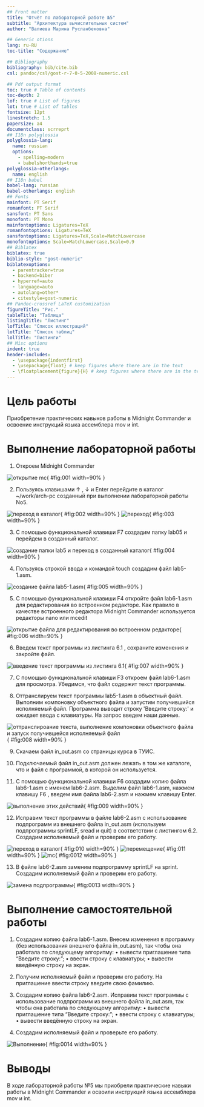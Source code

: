 ```yaml
---
## Front matter
title: "Отчёт по лабораторной работе №5"
subtitle: "Архитектура вычислительных систем"
author: "Валиева Марина Русланбековна"

## Generic otions
lang: ru-RU
toc-title: "Содержание"

## Bibliography
bibliography: bib/cite.bib
csl: pandoc/csl/gost-r-7-0-5-2008-numeric.csl

## Pdf output format
toc: true # Table of contents
toc-depth: 2
lof: true # List of figures
lot: true # List of tables
fontsize: 12pt
linestretch: 1.5
papersize: a4
documentclass: scrreprt
## I18n polyglossia
polyglossia-lang:
  name: russian
  options:
	- spelling=modern
	- babelshorthands=true
polyglossia-otherlangs:
  name: english
## I18n babel
babel-lang: russian
babel-otherlangs: english
## Fonts
mainfont: PT Serif
romanfont: PT Serif
sansfont: PT Sans
monofont: PT Mono
mainfontoptions: Ligatures=TeX
romanfontoptions: Ligatures=TeX
sansfontoptions: Ligatures=TeX,Scale=MatchLowercase
monofontoptions: Scale=MatchLowercase,Scale=0.9
## Biblatex
biblatex: true
biblio-style: "gost-numeric"
biblatexoptions:
  - parentracker=true
  - backend=biber
  - hyperref=auto
  - language=auto
  - autolang=other*
  - citestyle=gost-numeric
## Pandoc-crossref LaTeX customization
figureTitle: "Рис."
tableTitle: "Таблица"
listingTitle: "Листинг"
lofTitle: "Список иллюстраций"
lotTitle: "Список таблиц"
lolTitle: "Листинги"
## Misc options
indent: true
header-includes:
  - \usepackage{indentfirst}
  - \usepackage{float} # keep figures where there are in the text
  - \floatplacement{figure}{H} # keep figures where there are in the text
---
```


# Цель работы

Приобретение практических навыков работы в Midnight Commander и освоение инструкций языка ассемблера mov и int.



# Выполнение лабораторной работы

1. Откроем Midnight Commander

![открытие mc](image/1.png){ #fig:001 width=90% }

2. Пользуясь клавишами ↑ , ↓ и Enter перейдите в каталог ~/work/arch-pc созданный при выполнении лабораторной работы No5.

![переход в каталог](image/2.png){ #fig:002 width=90% }
![переход](image/3.png){ #fig:003 width=90% }

3. С помощью функциональной клавиши F7 создадим папку lab05 и перейдем в созданный каталог.

![создание папки lab5 и переход в созданный каталог](image/4.png){ #fig:004 width=90% }

4. Пользуясь строкой ввода и командой touch создадим файл lab5-1.asm.

![создание файла lab5-1.asm](image/5.png){ #fig:005 width=90% }

5. С помощью функциональной клавиши F4 откройте файл lab6-1.asm для редактирования во встроенном редакторе. Как правило в качестве встроенного редактора Midnight Commander используется редакторы nano или mcedit

![открытие файла для редактирования во встроенном редакторе](image/6.png){ #fig:006 width=90% }

6. Введем текст программы из листинга 6.1 , сохраните изменения и закройте файл.

![введение текст программы из листинга 6.1](image/7.png){ #fig:007 width=90% }

7. С помощью функциональной клавиши F3 откроем файл lab6-1.asm для просмотра. Убедимся, что файл содержит текст программы.


8. Оттранслируем текст программы lab5-1.asm в объектный файл. Выполним компоновку объектного файла и запустим получившийся исполняемый файл. Программа выводит строку 'Введите строку:' и ожидает ввода с клавиатуры. На запрос введем наши данные.

![оттранслироание текста, выполнение компоновки объектного файла и запуск получившейся исполняемый файл](image/8.png){ #fig:008 width=90% }

9. Скачаем файл in_out.asm со страницы курса в ТУИС.


10. Подключаемый файл in_out.asm должен лежать в том же каталоге, что и файл с программой, в которой он используется.


11. С помощью функциональной клавиши F6 создадим копию файла lab6-1.asm с именем lab6-2.asm. Выделим файл lab6-1.asm, нажмем клавишу F6 , введем имя файла lab6-2.asm и нажмем клавишу Enter.

![выполнение этих действий](image/9.png){ #fig:009 width=90% }

12. Исправим текст программы в файле lab6-2.asm с использование подпрограмм из внешнего файла in_out.asm (используем подпрограммы sprintLF, sread и quit) в соответствии с листингом 6.2. Создадим исполняемый файл и проверим его работу.

![переход в каталог](image/10.png){ #fig:010 width=90% }
![перемещение](image/11.png){ #fig:011 width=90% }
![mc](image/12.png){ #fig:0012 width=90% }

13. В файле lab6-2.asm заменим подпрограмму sprintLF на sprint. Создадим исполняемый файл и проверим его работу. 

![замена подпрограммы](image/13.png){ #fig:0013 width=90% }


# Выполнение самостоятельной работы

1. Создадим копию файла lab6-1.asm. Внесем изменения в программу (без использования внешнего файла in_out.asm), так чтобы она работала по следующему алгоритму:
• вывести приглашение типа “Введите строку:”;
• ввести строку с клавиатуры;
• вывести введённую строку на экран.

2. Получим исполняемый файл и проверим его работу. На приглашение ввести строку введите свою фамилию.

3. Создадим копию файла lab6-2.asm. Исправим текст программы с использование подпрограмм из внешнего файла in_out.asm, так чтобы она работала по следующему алгоритму:
• вывести приглашение типа “Введите строку:”;
• ввести строку с клавиатуры;
• вывести введённую строку на экран.

4. Создадим исполняемый файл и проверьте его работу.

![Выполнение](image/14.png){ #fig:0014 width=90% }

# Выводы

В ходе лабораторной работы №5 мы приобрели практические навыки работы в Midnight Commander и освоили инструкций языка ассемблера mov и int.

